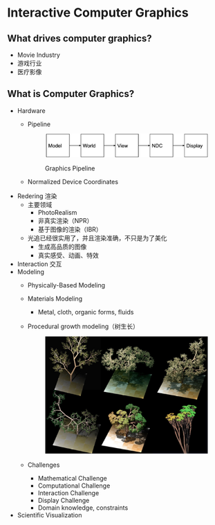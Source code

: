# Interactive Computer Graphics

## What drives computer graphics?

* Movie Industry
* 游戏行业
* 医疗影像

## What is Computer Graphics?

* Hardware
  *   Pipeline

      <figure><img src="../.gitbook/assets/image (97).png" alt=""><figcaption><p>Graphics Pipeline</p></figcaption></figure>


  * Normalized Device Coordinates
* Redering 渲染
  * 主要领域
    * PhotoRealism
    * 非真实渲染（NPR）
    * 基于图像的渲染（IBR）
  * 光追已经很实用了，并且渲染准确，不只是为了美化
    * 生成高品质的图像
    * 真实感受、动画、特效
* Interaction 交互
* Modeling
  * Physically-Based Modeling
  * Materials Modeling
    * Metal, cloth, organic forms, fluids
  *   Procedural growth modeling（树生长）

      <figure><img src="../.gitbook/assets/image (98).png" alt=""><figcaption></figcaption></figure>
  * Challenges
    * Mathematical Challenge
    * Computational Challenge
    * Interaction Challenge
    * Display Challenge
    * Domain knowledge, constraints
* Scientific Visualization

